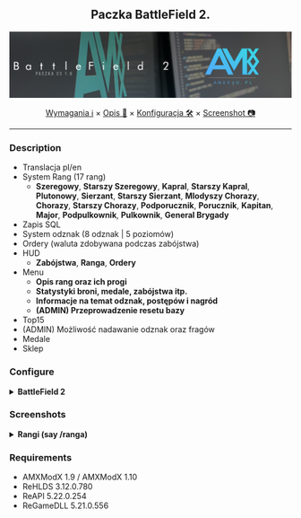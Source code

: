 <div align="center">

## Paczka BattleField 2.

<img src="https://github.com/AMXX4u/BF2MOD/blob/main/assests/battlefield2.png"></img>

</div>

<p align="center">
  <a href="#requirements">Wymagania ℹ</a> ×
  <a href="#description">Opis 📄</a> ×
  <a href="#configure">Konfiguracja 🛠</a> ×
  <a href="#screenshots">Screenshot 📷</a>
</p>

---


### Description 
- Translacja pl/en
- System Rang (17 rang)
	- **Szeregowy**, **Starszy Szeregowy**, **Kapral**, **Starszy Kapral**, **Plutonowy**, **Sierzant**, **Starszy Sierzant**, **Mlodyszy Chorazy**, **Chorazy**, **Starszy Chorazy**, **Podporucznik**, **Porucznik**, **Kapitan**, **Major**, **Podpulkownik**, **Pulkownik**, **General Brygady**
- Zapis SQL
- System odznak (8 odznak | 5 poziomów)
- Ordery (waluta zdobywana podczas zabójstwa)
- HUD
	- **Zabójstwa**, **Ranga**, **Ordery**
- Menu
	- **Opis rang oraz ich progi**
	- **Statystyki broni, medale, zabójstwa itp.**
	- **Informacje na temat odznak, postępów i nagród**
	- **(ADMIN) Przeprowadzenie resetu bazy**
- Top15
- (ADMIN) Możliwość nadawanie odznak oraz fragów
- Medale
- Sklep

### Configure

<details>
  <summary><b>BattleField 2</b></summary>

```cfg
  - bf2_xp_multiplier "0.1"
    - Mnożnik punktów wymaganych do wbicia poziomu (float)
  - bf2_overlays_language "pl"
    - Język treści na serwerze 'pl' | 'en'
  - bf2_enable_hud "1"
    - Hud włączony-1 | wyłączony-0
  - bf2_min_players "2"
    - Minimalna ilość graczy do naliczania niektórych postępów
```
</details>

### Screenshots

<details>
  <summary><b>Rangi (say /ranga)</b></summary>

  <img src="https://github.com/AMXX4u/BF2MOD/blob/main/assests/cmd_ranks.png"></img>
  <img src="https://github.com/AMXX4u/BF2MOD/blob/main/assests/cmd_ranks2.png"></img>
  <img src="https://github.com/AMXX4u/BF2MOD/blob/main/assests/cmd_ranks3.png"></img>
  <img src="https://github.com/AMXX4u/BF2MOD/blob/main/assests/cmd_ranks4.png"></img>

</details>



### Requirements 
- AMXModX 1.9 / AMXModX 1.10
- ReHLDS 3.12.0.780
- ReAPI 5.22.0.254
- ReGameDLL 5.21.0.556
